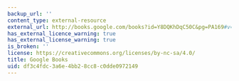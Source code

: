```yaml
---
backup_url: ''
content_type: external-resource
external_url: http://books.google.com/books?id=Y8DQKhDqC50C&pg=PA169#v=onepage
has_external_licence_warning: true
has_external_license_warning: true
is_broken: ''
license: https://creativecommons.org/licenses/by-nc-sa/4.0/
title: Google Books
uid: df3c4fdc-3a6e-4bb2-8cc8-c0dde0972149
---
```

